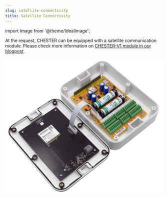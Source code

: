 ```yaml
---
slug: satellite-connectivity
title: Satellite Connectivity
---
```

import Image from '@theme/IdealImage';

At the request, CHESTER can be equipped with a satellite communication module. Please check more information on [CHESTER-V1 module in our blogpost](https://www.hardwario.com/blog/2023-01-30-astrocast/).

![Astrocast](astrocast.png)
